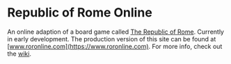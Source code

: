 # Republic of Rome Online

An online adaption of a board game called [The Republic of Rome](https://en.wikipedia.org/wiki/Republic_of_Rome_(game)). Currently in early development. The production version of this site can be found at [www.roronline.com](https://www.roronline.com). For more info, check out the [wiki](https://github.com/iamlogand/republic-of-rome-online/wiki).
